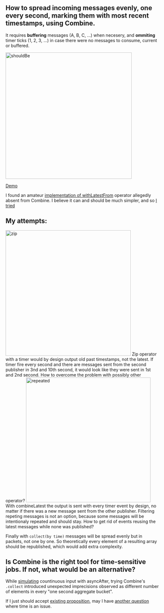 ## How to spread incoming messages evenly, one every second, marking them with most recent timestamps, using Combine.
It requires __buffering__ messages (A, B, C, ...) when necesery, and __ommiting__ timer ticks (1, 2, 3, ...) in case there were no messages to consume, current or buffered.

<img width="413" alt="shouldBe" src="https://user-images.githubusercontent.com/81814529/204915507-8e15d178-f9a3-4b1a-b2fa-ccb1dc7d2d08.png">

[Demo](spreadEvenly.swift)

I found an amateur [implementation of withLatestFrom](https://serhiybutz.medium.com/combine-withlatestfrom-operator-8c529e809fd3) operator allegedly absent from Combine. I believe it can and should be much simpler, and so [I tried](spreadEvenly.swift)

## My attempts:
<img width="410" alt="zip" src="https://user-images.githubusercontent.com/81814529/204915666-1793c358-6fd8-4576-9c04-a849e90181ac.png">
Zip operator with a timer would by design output old past timestamps, not the latest.
If timer fire every second and there are messages sent from the second publisher in 3nd and 10th second, it would look like they were sent in 1st and 2nd second. How to overcome the problem with possibly other operator?

<img width="408" alt="repeated" src="https://user-images.githubusercontent.com/81814529/204915751-7de29ef1-50fb-4411-abc5-09ecc78f5538.png">
With  combineLatest the output is sent with every timer event by design, no matter if there was a new message sent from the other publisher. 
Filtering repeting messages is not an option, because some messages will be intentionaly repeated and should stay. How to get rid of events reusing the latest messages while none was published?

Finally with ```collect(by time)``` messages will be spread evenly but in packets, not one by one. So theoretically every element of a resulting array should be republished, which would add extra complexity.

## Is Combine is the right tool for time-sensitive jobs. If not, what would be an alternative?
While [simulating](unevenBuckets.swift) countinuous input with asyncAfter, trying Combine's ```.collect``` introduced unexpected imprecisions observed as different number of elements in every "one second aggregate bucket".

If I just should accept [existing proposition](https://serhiybutz.medium.com/combine-withlatestfrom-operator-8c529e809fd3), may I have [another question](https://developer.apple.com/forums/thread/721262) where time is an issue.

